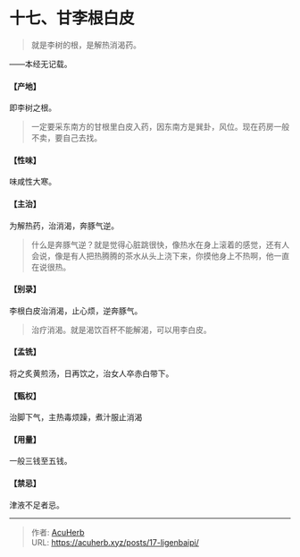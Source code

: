 # 十七、甘李根白皮


> 就是李树的根，是解热消渴药。

——本经无记载。
#### 【产地】
即李树之根。

> 一定要采东南方的甘根里白皮入药，因东南方是巽卦，风位。现在药房一般不卖，要自己去找。

#### 【性味】
味咸性大寒。
#### 【主治】
为解热药，治消渴，奔豚气逆。

> 什么是奔豚气逆？就是觉得心脏跳很快，像热水在身上滚着的感觉，还有人会说，像是有人把热腾腾的茶水从头上浇下来，你摸他身上不热啊，他一直在说很热。

#### 【别录】
李根白皮治消渴，止心烦，逆奔豚气。

> 治疗消渴。就是渴饮百杯不能解渴，可以用李白皮。

#### 【孟铣】
将之炙黄煎汤，日再饮之，治女人卒赤白带下。
#### 【甄权】
治脚下气，主热毒烦躁，煮汁服止消渴
#### 【用量】
一般三钱至五钱。
#### 【禁忌】
津液不足者忌。

---

> 作者: [AcuHerb](https://acuherb.xyz)  
> URL: https://acuherb.xyz/posts/17-ligenbaipi/  

